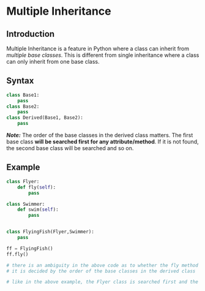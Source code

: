 # Multiple Inheritance
## Introduction 
Multiple Inheritance is a feature in Python where a class can inherit from *multiple base classes*. This is different from single inheritance where a class can only inherit from one base class.

## Syntax
```python
class Base1:
    pass
class Base2:
    pass
class Derived(Base1, Base2):
    pass
```

***Note:*** The order of the base classes in the derived class matters. The first base class **will be searched first for any attribute/method**. If it is not found, the second base class will be searched and so on.

## Example
```python
class Flyer:
    def fly(self):
        pass

class Swimmer:
    def swim(self):
        pass


class FlyingFish(Flyer,Swimmer):
    pass

ff = FlyingFish()
ff.fly()

# there is an ambiguity in the above code as to whether the fly method is from the Flyer class or the Swimmer class 
# it is decided by the order of the base classes in the derived class

# like in the above example, the Flyer class is searched first and the fly method is found in the Flyer class
```

